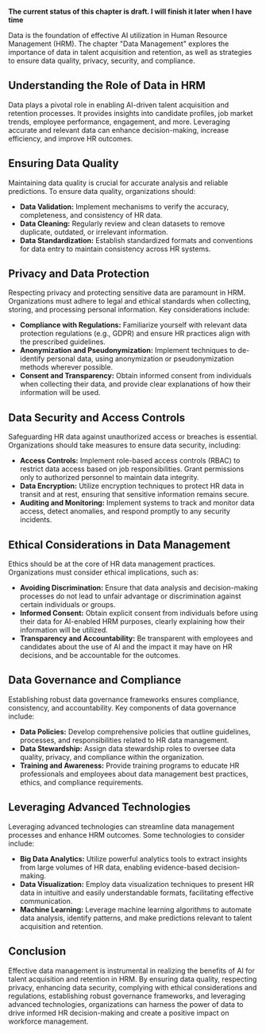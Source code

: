 **The current status of this chapter is draft. I will finish it later when I have time**

Data is the foundation of effective AI utilization in Human Resource Management (HRM). The chapter "Data Management" explores the importance of data in talent acquisition and retention, as well as strategies to ensure data quality, privacy, security, and compliance.

Understanding the Role of Data in HRM
-------------------------------------

Data plays a pivotal role in enabling AI-driven talent acquisition and retention processes. It provides insights into candidate profiles, job market trends, employee performance, engagement, and more. Leveraging accurate and relevant data can enhance decision-making, increase efficiency, and improve HR outcomes.

Ensuring Data Quality
---------------------

Maintaining data quality is crucial for accurate analysis and reliable predictions. To ensure data quality, organizations should:

* **Data Validation:** Implement mechanisms to verify the accuracy, completeness, and consistency of HR data.
* **Data Cleaning:** Regularly review and clean datasets to remove duplicate, outdated, or irrelevant information.
* **Data Standardization:** Establish standardized formats and conventions for data entry to maintain consistency across HR systems.

Privacy and Data Protection
---------------------------

Respecting privacy and protecting sensitive data are paramount in HRM. Organizations must adhere to legal and ethical standards when collecting, storing, and processing personal information. Key considerations include:

* **Compliance with Regulations:** Familiarize yourself with relevant data protection regulations (e.g., GDPR) and ensure HR practices align with the prescribed guidelines.
* **Anonymization and Pseudonymization:** Implement techniques to de-identify personal data, using anonymization or pseudonymization methods wherever possible.
* **Consent and Transparency:** Obtain informed consent from individuals when collecting their data, and provide clear explanations of how their information will be used.

Data Security and Access Controls
---------------------------------

Safeguarding HR data against unauthorized access or breaches is essential. Organizations should take measures to ensure data security, including:

* **Access Controls:** Implement role-based access controls (RBAC) to restrict data access based on job responsibilities. Grant permissions only to authorized personnel to maintain data integrity.
* **Data Encryption:** Utilize encryption techniques to protect HR data in transit and at rest, ensuring that sensitive information remains secure.
* **Auditing and Monitoring:** Implement systems to track and monitor data access, detect anomalies, and respond promptly to any security incidents.

Ethical Considerations in Data Management
-----------------------------------------

Ethics should be at the core of HR data management practices. Organizations must consider ethical implications, such as:

* **Avoiding Discrimination:** Ensure that data analysis and decision-making processes do not lead to unfair advantage or discrimination against certain individuals or groups.
* **Informed Consent:** Obtain explicit consent from individuals before using their data for AI-enabled HRM purposes, clearly explaining how their information will be utilized.
* **Transparency and Accountability:** Be transparent with employees and candidates about the use of AI and the impact it may have on HR decisions, and be accountable for the outcomes.

Data Governance and Compliance
------------------------------

Establishing robust data governance frameworks ensures compliance, consistency, and accountability. Key components of data governance include:

* **Data Policies:** Develop comprehensive policies that outline guidelines, processes, and responsibilities related to HR data management.
* **Data Stewardship:** Assign data stewardship roles to oversee data quality, privacy, and compliance within the organization.
* **Training and Awareness:** Provide training programs to educate HR professionals and employees about data management best practices, ethics, and compliance requirements.

Leveraging Advanced Technologies
--------------------------------

Leveraging advanced technologies can streamline data management processes and enhance HRM outcomes. Some technologies to consider include:

* **Big Data Analytics:** Utilize powerful analytics tools to extract insights from large volumes of HR data, enabling evidence-based decision-making.
* **Data Visualization:** Employ data visualization techniques to present HR data in intuitive and easily understandable formats, facilitating effective communication.
* **Machine Learning:** Leverage machine learning algorithms to automate data analysis, identify patterns, and make predictions relevant to talent acquisition and retention.

Conclusion
----------

Effective data management is instrumental in realizing the benefits of AI for talent acquisition and retention in HRM. By ensuring data quality, respecting privacy, enhancing data security, complying with ethical considerations and regulations, establishing robust governance frameworks, and leveraging advanced technologies, organizations can harness the power of data to drive informed HR decision-making and create a positive impact on workforce management.
